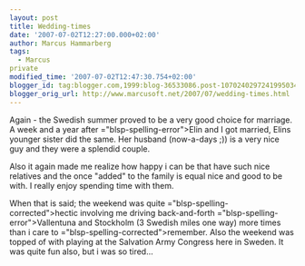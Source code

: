 ```yaml
---
layout: post
title: Wedding-times
date: '2007-07-02T12:27:00.000+02:00'
author: Marcus Hammarberg
tags:
  - Marcus
private
modified_time: '2007-07-02T12:47:30.754+02:00'
blogger_id: tag:blogger.com,1999:blog-36533086.post-1070240297241995034
blogger_orig_url: http://www.marcusoft.net/2007/07/wedding-times.html
---
```


Again - the Swedish summer proved to be a very good choice for
marriage. A week and a year after <span>="blsp-spelling-error">Elin</span> and I got married, <span
id="SPELLING_ERROR_1" class="blsp-spelling-error">Elins</span> younger
sister did the same. Her husband (now-a-days ;)) is a very nice guy and
they were a splendid couple.

Also it again made me realize how happy i can be that have such nice
relatives and the once "added" to the family is equal nice and good to
be with. I really enjoy spending time with them.

When that is said; the weekend was quite <span>="blsp-spelling-corrected">hectic</span> involving me driving
back-and-forth <span>="blsp-spelling-error">Vallentuna</span> and Stockholm (3 <span
id="SPELLING_ERROR_4" class="blsp-spelling-corrected">Swedish</span>
miles one way) more times than i care to <span>="blsp-spelling-corrected">remember</span>. Also the weekend was
topped of with playing at the Salvation Army Congress here in Sweden. It
was quite fun also, but i was so tired...
